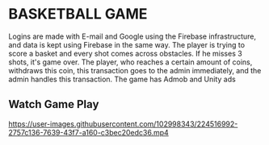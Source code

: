 # BASKETBALL GAME
Logins are made with E-mail and Google using the Firebase infrastructure, and data is kept using Firebase in the same way. The player is trying to score a basket and every shot comes across obstacles. If he misses 3 shots, it's game over. The player, who reaches a certain amount of coins, withdraws this coin, this transaction goes to the admin immediately, and the admin handles this transaction. The game has Admob and Unity ads

## Watch Game Play





https://user-images.githubusercontent.com/102998343/224516992-2757c136-7639-43f7-a160-c3bec20edc36.mp4

